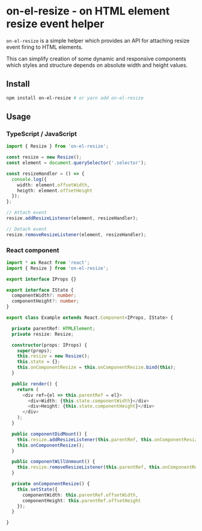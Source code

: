# on-el-resize - on HTML element resize event helper

`on-el-resize` is a simple helper which provides an API for attaching resize event firing to HTML elements.

This can simplify creation of some dynamic and responsive components which styles and structure depends on absolute width and height values.

## Install

```bash
npm install on-el-resize # or yarn add on-el-resize
```

## Usage

### TypeScript / JavaScript

```typescript
import { Resize } from 'on-el-resize';

const resize = new Resize();
const element = document.querySelector('.selector');

const resizeHandler = () => {
  console.log({
    width: element.offsetWidth,
    heigth: element.offsetHeight
  });
};

// Attach event
resize.addResizeListener(element, resizeHandler);

// Detach event
resize.removeResizeListener(element, resizeHandler);
```

### React component

```typescript
import * as React from 'react';
import { Resize } from 'on-el-resize';

export interface IProps {}

export interface IState {
  componentWidth?: number;
  componentHeight?: number;
}

export class Example extends React.Component<IProps, IState> {

  private parentRef: HTMLElement;
  private resize: Resize;

  constructor(props: IProps) {
    super(props);
    this.resize = new Resize();
    this.state = {};
    this.onComponentResize = this.onComponentResize.bind(this);
  }

  public render() {
    return (
      <div ref={el => this.parentRef = el}>
        <div>Width: {this.state.componentWidth}</div>
        <div>Height: {this.state.componentHeight}</div>
      </div>
    );
  }

  public componentDidMount() {
    this.resize.addResizeListener(this.parentRef, this.onComponentResize);
    this.onComponentResize();
  }

  public componentWillUnmount() {
    this.resize.removeResizeListener(this.parentRef, this.onComponentResize);
  }

  private onComponentResize() {
    this.setState({
      componentWidth: this.parentRef.offsetWidth,
      componentHeight: this.parentRef.offsetHeight
    });
  }

}
```

